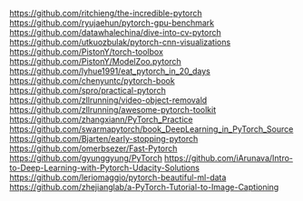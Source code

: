 

<!--
 * @version:
 * @Author:  StevenJokess https://github.com/StevenJokess
 * @Date: 2020-11-26 19:17:53
 * @LastEditors:  StevenJokess https://github.com/StevenJokess
 * @LastEditTime: 2020-12-22 17:35:59
 * @Description:
 * @TODO::
 * @Reference:
-->
https://github.com/ritchieng/the-incredible-pytorch
https://github.com/ryujaehun/pytorch-gpu-benchmark
https://github.com/datawhalechina/dive-into-cv-pytorch
https://github.com/utkuozbulak/pytorch-cnn-visualizations
https://github.com/PistonY/torch-toolbox
https://github.com/PistonY/ModelZoo.pytorch
https://github.com/lyhue1991/eat_pytorch_in_20_days
https://github.com/chenyuntc/pytorch-book
https://github.com/spro/practical-pytorch
https://github.com/zllrunning/video-object-removald
https://github.com/zllrunning/awesome-pytorch-toolkit
https://github.com/zhangxiann/PyTorch_Practice
https://github.com/swarmapytorch/book_DeepLearning_in_PyTorch_Source
https://github.com/Bjarten/early-stopping-pytorch
https://github.com/omerbsezer/Fast-Pytorch
https://github.com/gyunggyung/PyTorch
https://github.com/iArunava/Intro-to-Deep-Learning-with-Pytorch-Udacity-Solutions
https://github.com/leriomaggio/pytorch-beautiful-ml-data
https://github.com/zhejianglab/a-PyTorch-Tutorial-to-Image-Captioning

